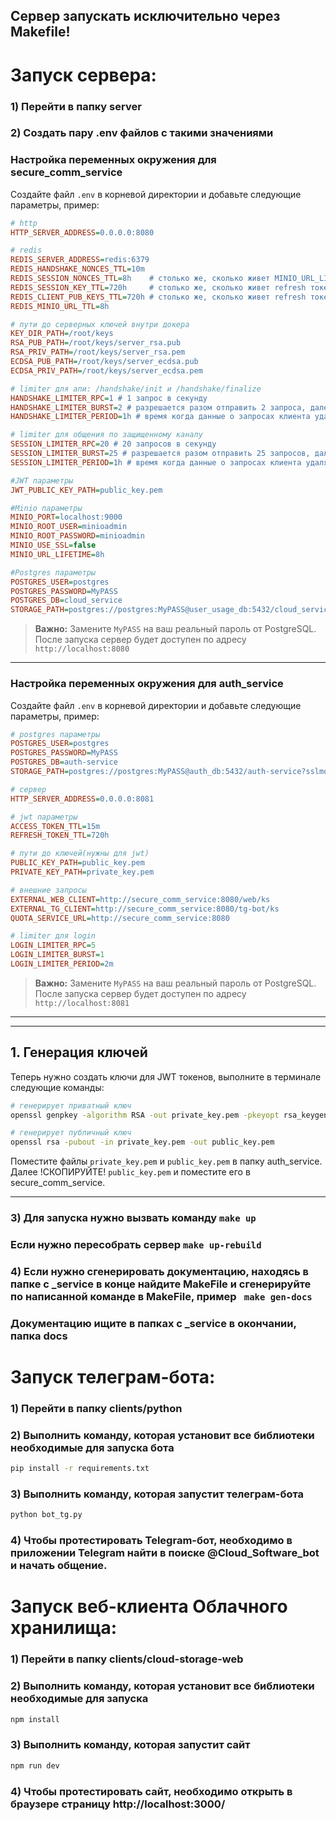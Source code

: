 ## Сервер запускать исключительно через Makefile!
# Запуск сервера:
### 1) Перейти в папку server
### 2) Создать пару .env файлов с такими значениями

### Настройка переменных окружения для secure_comm_service
Создайте файл `.env` в корневой директории и добавьте следующие параметры, пример:

```ini
# http
HTTP_SERVER_ADDRESS=0.0.0.0:8080

# redis
REDIS_SERVER_ADDRESS=redis:6379
REDIS_HANDSHAKE_NONCES_TTL=10m
REDIS_SESSION_NONCES_TTL=8h    # столько же, сколько живет MINIO_URL_LIFETIME
REDIS_SESSION_KEY_TTL=720h     # столько же, сколько живет refresh токен
REDIS_CLIENT_PUB_KEYS_TTL=720h # столько же, сколько живет refresh токен
REDIS_MINIO_URL_TTL=8h

# пути до серверных ключей внутри докера
KEY_DIR_PATH=/root/keys
RSA_PUB_PATH=/root/keys/server_rsa.pub
RSA_PRIV_PATH=/root/keys/server_rsa.pem
ECDSA_PUB_PATH=/root/keys/server_ecdsa.pub
ECDSA_PRIV_PATH=/root/keys/server_ecdsa.pem

# limiter для апи: /handshake/init и /handshake/finalize 
HANDSHAKE_LIMITER_RPC=1 # 1 запрос в секунду
HANDSHAKE_LIMITER_BURST=2 # разрешается разом отправить 2 запроса, далее будет ограничение сверху(LIMITER_RPC=1)
HANDSHAKE_LIMITER_PERIOD=1h # время когда данные о запросах клиента удалятся

# limiter для общения по защищенному каналу 
SESSION_LIMITER_RPC=20 # 20 запросов в секунду
SESSION_LIMITER_BURST=25 # разрешается разом отправить 25 запросов, далее будет ограничение сверху(LIMITER_RPC=5)
SESSION_LIMITER_PERIOD=1h # время когда данные о запросах клиента удалятся

#JWT параметры
JWT_PUBLIC_KEY_PATH=public_key.pem

#Minio параметры
MINIO_PORT=localhost:9000
MINIO_ROOT_USER=minioadmin
MINIO_ROOT_PASSWORD=minioadmin
MINIO_USE_SSL=false
MINIO_URL_LIFETIME=8h

#Postgres параметры
POSTGRES_USER=postgres
POSTGRES_PASSWORD=MyPASS
POSTGRES_DB=cloud_service
STORAGE_PATH=postgres://postgres:MyPASS@user_usage_db:5432/cloud_service?sslmode=disable
```
> **Важно:** Замените `MyPASS` на ваш реальный пароль от PostgreSQL.
> После запуска сервер будет доступен по адресу `http://localhost:8080`

---

### Настройка переменных окружения для auth_service
Создайте файл `.env` в корневой директории и добавьте следующие параметры, пример:

```ini
# postgres параметры
POSTGRES_USER=postgres
POSTGRES_PASSWORD=MyPASS
POSTGRES_DB=auth-service
STORAGE_PATH=postgres://postgres:MyPASS@auth_db:5432/auth-service?sslmode=disable

# сервер
HTTP_SERVER_ADDRESS=0.0.0.0:8081

# jwt параметры
ACCESS_TOKEN_TTL=15m
REFRESH_TOKEN_TTL=720h

# пути до ключей(нужны для jwt)
PUBLIC_KEY_PATH=public_key.pem
PRIVATE_KEY_PATH=private_key.pem

# внешние запросы
EXTERNAL_WEB_CLIENT=http://secure_comm_service:8080/web/ks
EXTERNAL_TG_CLIENT=http://secure_comm_service:8080/tg-bot/ks
QUOTA_SERVICE_URL=http://secure_comm_service:8080

# limiter для login
LOGIN_LIMITER_RPC=5
LOGIN_LIMITER_BURST=1
LOGIN_LIMITER_PERIOD=2m
```
> **Важно:** Замените `MyPASS` на ваш реальный пароль от PostgreSQL.
> После запуска сервер будет доступен по адресу `http://localhost:8081`

---

---

## 1. Генерация ключей

Теперь нужно создать ключи для JWT токенов, выполните в терминале следующие команды:

```bash
# генерирует приватный ключ
openssl genpkey -algorithm RSA -out private_key.pem -pkeyopt rsa_keygen_bits:2048

# генерирует публичный ключ
openssl rsa -pubout -in private_key.pem -out public_key.pem
```

Поместите файлы `private_key.pem` и `public_key.pem` в папку auth_service. Далее !СКОПИРУЙТЕ! `public_key.pem` и поместите его в secure_comm_service.

---


### 3) Для запуска нужно вызвать команду ``` make up ```
### Если нужно пересобрать сервер ``` make up-rebuild ```

### 4) Если нужно сгенерировать документацию, находясь в папке с _service в конце найдите MakeFile и сгенерируйте по написанной команде в MakeFile, пример ``` make gen-docs``` 
### Документацию ищите в папках с _service в окончании, папка docs

# Запуск телеграм-бота:
### 1) Перейти в папку clients/python
### 2) Выполнить команду, которая установит все библиотеки необходимые для запуска бота
```bash
pip install -r requirements.txt
```
### 3) Выполнить команду, которая запустит телеграм-бота
```bash
python bot_tg.py
```
### 4) Чтобы протестировать Telegram-бот, необходимо в приложении Telegram найти в поиске @Cloud_Software_bot и начать общение.

# Запуск веб-клиента Облачного хранилища:
### 1) Перейти в папку clients/cloud-storage-web
### 2) Выполнить команду, которая установит все библиотеки необходимые для запуска 
```bash
npm install
```
### 3) Выполнить команду, которая запустит сайт
```bash
npm run dev
```
### 4) Чтобы протестировать сайт, необходимо открыть в браузере страницу http://localhost:3000/

